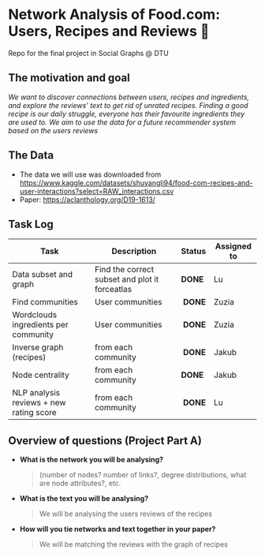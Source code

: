 # Network Analysis of Food.com: Users, Recipes and Reviews 🥘
Repo for the final project in Social Graphs @ DTU

## The motivation and goal 

_We want to discover connections between users, recipes and ingredients, and explore the reviews' text to get rid of unrated recipes. Finding a good recipe is our daily struggle, everyone has their favourite ingredients they are used to. We aim to use the data for a future recommender system based on the users reviews_ 

## The Data 

- The data we will use was downloaded from https://www.kaggle.com/datasets/shuyangli94/food-com-recipes-and-user-interactions?select=RAW_interactions.csv
- Paper: https://aclanthology.org/D19-1613/


## Task Log

| **Task** | **Description** | **Status** | **Assigned to** |
| --- | --- | -- | -- |
| Data subset and graph | Find the correct subset and plot it forceatlas | **DONE** | Lu |
| Find communities | User communities | **DONE** | Zuzia |
| Wordclouds ingredients per community | User communities | **DONE** | Zuzia |
| Inverse graph (recipes) | from each community| **DONE** | Jakub|
| Node centrality | from each community | **DONE** | Jakub|
| NLP analysis reviews + new rating score | from each community | **DONE** | Lu |


## Overview of questions (Project Part A)

* **What is the network you will be analysing?**
  > (number of nodes? number of links?, degree distributions, what are node attributes?, etc. 
* **What is the text you will be analysing?**
  > We will be analysing the users reviews of the recipes 
* **How will you tie networks and text together in your paper?**
  > We will be matching the reviews with the graph of recipes 






